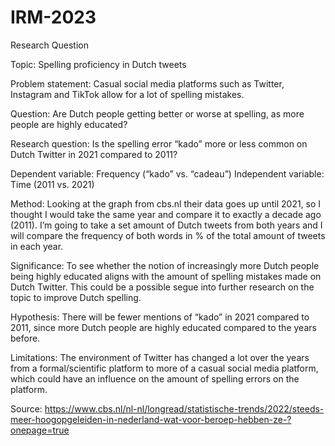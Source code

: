 # IRM-2023

Research Question 

Topic: Spelling proficiency in Dutch tweets

Problem statement: Casual social media platforms such as Twitter, Instagram and TikTok allow for a lot of spelling mistakes.

Question: Are Dutch people getting better or worse at spelling, as more people are highly educated?

Research question: Is the spelling error “kado” more or less common on Dutch Twitter in 2021 compared to 2011?

Dependent variable: Frequency (“kado” vs. “cadeau”)
Independent variable: Time (2011 vs. 2021)

Method: Looking at the graph from cbs.nl their data goes up until 2021, so I thought I would take the same year and compare it to exactly a decade ago (2011). I’m going to take a set amount of Dutch tweets from both years and I will compare the frequency of both words in % of the total amount of tweets in each year.

Significance: To see whether the notion of increasingly more Dutch people being highly educated aligns with the amount of spelling mistakes made on Dutch Twitter. This could be a possible segue into further research on the topic to improve Dutch spelling.

Hypothesis: There will be fewer mentions of “kado” in 2021 compared to 2011, since more Dutch people are highly educated compared to the years before.

Limitations: The environment of Twitter has changed a lot over the years from a formal/scientific platform to more of a casual social media platform, which could have an influence on the amount of spelling errors on the platform.

Source: https://www.cbs.nl/nl-nl/longread/statistische-trends/2022/steeds-meer-hoogopgeleiden-in-nederland-wat-voor-beroep-hebben-ze-?onepage=true


